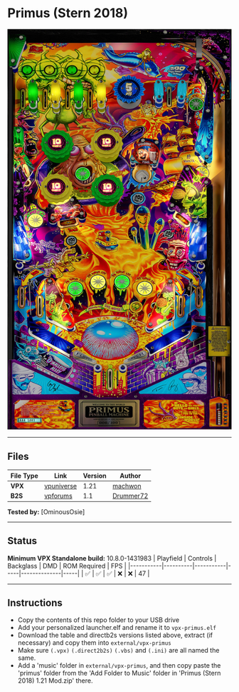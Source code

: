 # Primus (Stern 2018)

![Table Preview](../../images/vpx-primus-preview.jpg)

---

## Files
| File Type | Link | Version | Author | 
|-----------|--------|----------|--------------|
| **VPX** | [vpuniverse](https://vpuniverse.com/files/file/23528-primus-stern-2018-mw-mod/) | 1.21 | [machwon](https://vpuniverse.com/profile/70146-machwon/) |
| **B2S** | [vpforums](https://www.vpforums.org/index.php?app=downloads&showfile=14890) | 1.1 | [Drummer72](https://www.vpforums.org/index.php?showuser=146320) |

**Tested by:** [OminousOsie]

---

## Status 
**Minimum VPX Standalone build:** 10.8.0-1431983
| Playfield | Controls | Backglass | DMD | ROM Required | FPS | 
|-----------|----------|-----------|-----|--------------|-----|
| :white_check_mark: | :white_check_mark: | :white_check_mark: | :x: | :x: | 47 |

---

## Instructions

- Copy the contents of this repo folder to your USB drive
- Add your personalized launcher.elf and rename it to `vpx-primus.elf`
- Download the table and directb2s versions listed above, extract (if necessary) and copy them into `external/vpx-primus`
- Make sure `(.vpx)` `(.direct2b2s)` `(.vbs)` and `(.ini)` are all named the same.
- Add a 'music' folder in `external/vpx-primus`, and then copy paste the 'primus' folder from the 'Add Folder to Music' folder in 'Primus (Stern 2018) 1.21 Mod.zip' there.
